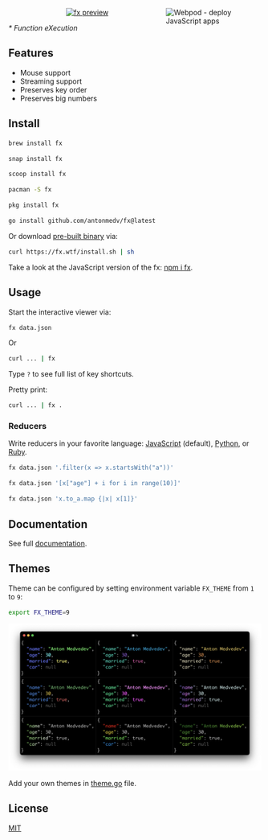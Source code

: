 <a href="https://webpod.dev/?from=deployer"><img src="https://webpod.dev/img/banner.png" alt="Webpod - deploy JavaScript apps" width="190" align="right"></a>

<p align="center"><a href="https://fx.wtf"><img src="https://medv.io/assets/fx/fx-preview.gif" width="500" alt="fx preview"></a></p>

_* Function eXecution_

## Features

- Mouse support
- Streaming support
- Preserves key order
- Preserves big numbers

## Install

```bash
brew install fx
```
```bash
snap install fx
```
```bash
scoop install fx
```
```bash
pacman -S fx
```
```bash
pkg install fx
```
```bash
go install github.com/antonmedv/fx@latest
```

Or download [pre-built binary](https://github.com/antonmedv/fx/releases) via:

```sh
curl https://fx.wtf/install.sh | sh
```

Take a look at the JavaScript version of the fx: [npm i fx](npm/README.md).

## Usage

Start the interactive viewer via:

```bash
fx data.json
```

Or

```bash
curl ... | fx
```

Type `?` to see full list of key shortcuts.

Pretty print:

```bash
curl ... | fx .
```

### Reducers

Write reducers in your favorite language: [JavaScript](doc/js.md) (default),
[Python](doc/python.md), or [Ruby](doc/ruby.md).

```bash
fx data.json '.filter(x => x.startsWith("a"))'
```

```bash
fx data.json '[x["age"] + i for i in range(10)]'
```

```bash
fx data.json 'x.to_a.map {|x| x[1]}'
```

## Documentation

See full [documentation](doc/doc.md).

## Themes

Theme can be configured by setting environment variable `FX_THEME` from `1`
to `9`:

```bash
export FX_THEME=9
```

<img width="1214" alt="themes" src="doc/images/themes.png">

Add your own themes in [theme.go](pkg/theme/theme.go) file.

## License

[MIT](LICENSE)
